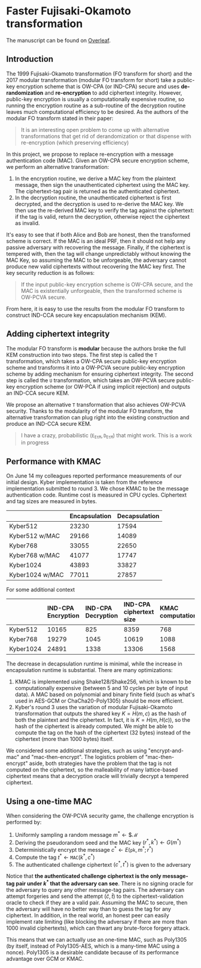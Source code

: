 # Faster Fujisaki-Okamoto transformation
The manuscript can be found on [Overleaf](https://www.overleaf.com/read/qgqctkbwyskm#ef31da).

## Introduction
The 1999 Fujisaki-Okamoto transformation (FO transform for short) and the 2017 modular transformation (modular FO transform for short) take a public-key encryption scheme that is OW-CPA (or IND-CPA) secure and uses **de-randomization** and **re-encryption** to add ciphertext integrity. However, public-key encryption is usually a computationally expensive routine, so running the encryption routine as a sub-routine of the decryption routine leaves much computational efficiency to be desired. As the authors of the modular FO transform stated in their paper:

> It is an interesting open problem to come up with alternative transformations that get rid of derandomization or that dispense with re-encryption (which preserving efficiency)

In this project, we propose to replace re-encryption with a message authentication code (MAC). Given an OW-CPA secure encryption scheme, we perform an alternative transformation:

1. In the encryption routine, we derive a MAC key from the plaintext message, then sign the unauthenticated ciphertext using the MAC key. The ciphertext-tag pair is returned as the authenticated ciphertext.
2. In the decryption routine, the unauthenticated ciphertext is first decrypted, and the decryption is used to re-derive the MAC key. We then use the re-derived MAC key to verify the tag against the ciphertext: if the tag is valid, return the decryption, otherwise reject the ciphertext as invalid.

It's easy to see that if both Alice and Bob are honest, then the transformed scheme is correct. If the MAC is an ideal PRF, then it should not help any passive adversary with recovering the message. Finally, if the ciphertext is tempered with, then the tag will change unpredictably without knowing the MAC Key, so assuming the MAC to be unforgeable, the adversary cannot produce new valid ciphertexts without recovering the MAC key first. The key security reduction is as follows:

> If the input public-key encryption scheme is OW-CPA secure, and the MAC is existentially unforgeable, then the transformed scheme is OW-PCVA secure.

From here, it is easy to use the results from the modular FO transform to construct IND-CCA secure key encapsulation mechanism (KEM).

## Adding ciphertext integrity
The modular FO transform is **modular** because the authors broke the full KEM construction into two steps. The first step is called the $\texttt{T}$ transformation, which takes a OW-CPA secure public-key encryption scheme and transforms it into a OW-PCVA secure public-key encryption scheme by adding mechanism for ensuring ciphertext integrity. The second step is called the $\texttt{U}$ transformation, which takes an OW-PCVA secure public-key encryption scheme (or OW-PCA if using implicit rejection) and outputs an IND-CCA secure KEM.

We propose an alternative $\texttt{T}$ transformation that also achieves OW-PCVA security. Thanks to the modularity of the modular FO transform, the alternative transformation can plug right into the existing construction and produce an IND-CCA secure KEM.

> I have a crazy, probabilistic $(\texttt{E}_\texttt{EtM}, \texttt{D}_\texttt{EtM})$ that might work. This is a work in progress


## Performance with KMAC
On June 14 my colleagues reported performance measurements of our initial design. Kyber implementation is taken from the reference implementation submitted to round 3. We chose KMAC to be the message authentication code. Runtime cost is measured in CPU cycles. Ciphertext and tag sizes are measured in bytes.

||Encapsulation|Decapsulation|
|:--|:--|:--|
Kyber512|23230|17594|
Kyber512 w/MAC|29166|14089|
Kyber768|33055|22650|
Kyber768 w/MAC|41077|17747|
Kyber1024|43893|33827|
Kyber1024 w/MAC|77011|27857|

For some additional context

||IND-CPA Encryption|IND-CPA Decryption|IND-CPA ciphertext size|KMAC computation|
|:--|:--|:--|:--|:--|
|Kyber512|10165|825|8359|768|
|Kyber768|19279|1045|10619|1088|
|Kyber1024|24891|1338|13306|1568|


The decrease in decapsulation runtime is minimal, while the increase in encapsulation runtime is substantial. There are many optimizations:

1. KMAC is implemented using Shake128/Shake256, which is known to be computationally expensive (between 5 and 10 cycles per byte of input data). A MAC based on polynomial and binary finite field (such as what's used in AES-GCM or ChaCha20-Poly1305) should be more efficient.
1. Kyber's round 3 uses the variation of modular Fujisaki-Okamoto transformation that outputs the shared key $K = H(m, c)$ as the hash of both the plaintext and the ciphertext. In fact, it is $K = H(m, H(c))$, so the hash of the ciphertext is already computed. We might be able to compute the tag on the hash of the ciphertext (32 bytes) instead of the ciphertext (more than 1000 bytes) itself.

We considered some additional strategies, such as using "encrypt-and-mac" and "mac-then-encrypt". The logistics problem of "mac-then-encrypt" aside, both strategies have the problem that the tag is not computed on the ciphertext, so the malleability of many lattice-based ciphertext means that a decryption oracle will trivially decrypt a tempered ciphertext.

## Using a one-time MAC
When considering the OW-PCVA security game, the challenge encryption is performed by:

1. Uniformly sampling a random message $m^\ast \leftarrow\$ \mathcal{M}$
2. Deriving the pseudorandom seed and the MAC key $(r^\ast, k^\ast) \leftarrow G(m^\ast)$
3. Deterministically encrypt the message $c^\ast \leftarrow E(\texttt{pk}, m^\ast; r^\ast)$
4. Compute the tag $t^\ast \leftarrow \texttt{MAC}(k^\ast, c^\ast)$
5. The authenticated challenge ciphertext $(c^\ast, t^\ast)$ is given to the adversary

Notice that **the authenticated challenge ciphertext is the only message-tag pair under $k^\ast$ that the adversary can see**. There is no signing oracle for the adversary to query any other message-tag pairs. The adversary can attempt forgeries and send the attempt $(\hat{c}, \hat{t})$ to the ciphertext-validation oracle to check if they are a valid pair. Assuming the MAC to secure, then the adversary will have no better way than to guess the tag for any ciphertext. In addition, in the real world, an honest peer can easily implement rate limiting (like blocking the adversary if there are more than 1000 invalid ciphertexts), which can thwart any brute-force forgery attack.

This means that we can actually use an one-time MAC, such as Poly1305 (by itself, instead of Poly1305-AES, which is a many-time MAC using a nonce). Poly1305 is a desirable candidate because of its performance advantage over GCM or KMAC.
